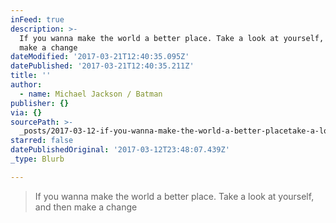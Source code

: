 ```yaml
---
inFeed: true
description: >-
  If you wanna make the world a better place. Take a look at yourself, and then
  make a change
dateModified: '2017-03-21T12:40:35.095Z'
datePublished: '2017-03-21T12:40:35.211Z'
title: ''
author:
  - name: Michael Jackson / Batman
publisher: {}
via: {}
sourcePath: >-
  _posts/2017-03-12-if-you-wanna-make-the-world-a-better-placetake-a-look-at-you.md
starred: false
datePublishedOriginal: '2017-03-12T23:48:07.439Z'
_type: Blurb

---
```

> If you wanna make the world a better place. Take a look at yourself, and then make a change
